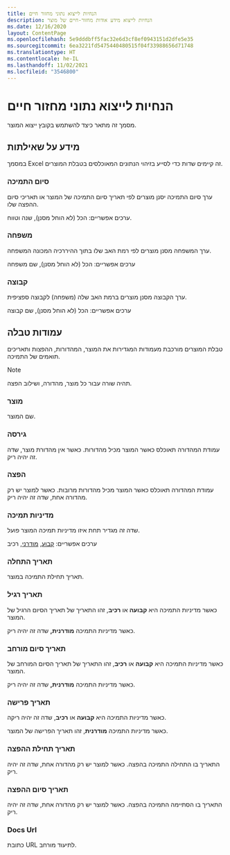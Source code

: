 ```yaml
---
title: הנחיות לייצוא נתוני מחזור חיים
description: הנחיות לייצוא מידע אודות מחזור-חיים של מוצר
ms.date: 12/16/2020
layout: ContentPage
ms.openlocfilehash: 5e9dddbff5fac32e6d3cf8ef0943151d2dfe5e35
ms.sourcegitcommit: 6ea3221fd5475440480515f04f33988656d71748
ms.translationtype: HT
ms.contentlocale: he-IL
ms.lasthandoff: 11/02/2021
ms.locfileid: "3546800"
---
```

# <a name="lifecycle-data-export-guidance"></a>הנחיות לייצוא נתוני מחזור חיים
מסמך זה מתאר כיצד להשתמש בקובץ ייצוא המוצר.

## <a name="query-information"></a>מידע על שאילתות
במסמך Excel זה קיימים שדות כדי לסייע בזיהוי הנתונים המאוכלסים בטבלת המוצרים.

### <a name="end-of-support"></a>סיום התמיכה
ערך סיום התמיכה יסנן מוצרים לפי תאריך סיום התמיכה של המוצר או תאריכי סיום ההפצה שלו.

ערכים אפשריים: הכל (לא הוחל מסנן), שנה וטווח.

### <a name="family"></a>משפחה
ערך המשפחה מסנן מוצרים לפי רמת האב שלו בתוך ההיררכיה המכונה המשפחה.

ערכים אפשריים: הכל (לא הוחל מסנן), שם משפחה

### <a name="group"></a>קבוצה
ערך הקבוצה מסנן מוצרים ברמת האב שלה (משפחה) לקבוצה ספציפית.

ערכים אפשריים: הכל (לא הוחל מסנן), שם קבוצה

## <a name="table-columns"></a>עמודות טבלה
טבלת המוצרים מורכבת מעמודות המגדירות את המוצר, המהדורות, ההפצות ותאריכים תואמים של התמיכה.

> [!NOTE]
> תהיה שורה עבור כל מוצר, מהדורה, ושילוב הפצה.

### <a name="product"></a>מוצר
שם המוצר.

### <a name="edition"></a>גירסה
עמודת המהדורה תאוכלס כאשר המוצר מכיל מהדורות. כאשר אין מהדורת מוצר, שדה זה יהיה ריק.

### <a name="release"></a>הפצה
עמודת המהדורה תאוכלס כאשר המוצר מכיל מהדורות מרובות.
כאשר למוצר יש רק מהדורה אחת, שדה זה יהיה ריק.

### <a name="support-policy"></a>מדיניות תמיכה
שדה זה מגדיר תחת איזו מדיניות תמיכה המוצר פועל.

ערכים אפשריים: [קבוע](/lifecycle/policies/fixed), [מודרני](/lifecycle/policies/modern), רכיב

### <a name="start-date"></a>תאריך התחלה
תאריך תחילת התמיכה במוצר.

### <a name="mainstream-date"></a>תאריך רגיל
כאשר מדיניות התמיכה היא **קבועה** או **רכיב**, זהו התאריך של תאריך הסיום הרגיל של המוצר.
  
כאשר מדיניות התמיכה **מודרנית,** שדה זה יהיה ריק.

### <a name="extended-end-date"></a>תאריך סיום מורחב
כאשר מדיניות התמיכה היא **קבועה** או **רכיב**, זהו התאריך של תאריך הסיום המורחב של המוצר.

כאשר מדיניות התמיכה **מודרנית,** שדה זה יהיה ריק.

### <a name="retirement-date"></a>תאריך פרישה
כאשר מדיניות התמיכה היא **קבועה** או **רכיב**, שדה זה יהיה ריקה.

כאשר מדיניות התמיכה **מודרנית**, זהו תאריך הפרישה של המוצר.

### <a name="release-start-date"></a>תאריך תחילת ההפצה
התאריך בו התחילה התמיכה בהפצה. כאשר למוצר יש רק מהדורה אחת, שדה זה יהיה ריק.
 
### <a name="release-end-date"></a>תאריך סיום ההפצה
התאריך בו הסתיימה התמיכה בהפצה.
כאשר למוצר יש רק מהדורה אחת, שדה זה יהיה ריק.

### <a name="docs-url"></a>Docs Url
כתובת URL לתיעוד מורחב.
